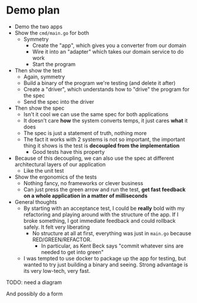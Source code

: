 # Demo plan

- Demo the two apps
- Show the `cmd/main.go` for both
  - Symmetry
    - Create the "app", which gives you a converter from our domain
    - Wire it into an "adapter" which takes our domain service to do work
    - Start the program
- Then show the test
  - Again, symmetry
  - Build a binary of the program we're testing (and delete it after)
  - Create a "driver", which understands how to "drive" the program for the spec
  - Send the spec into the driver
- Then show the spec
  - Isn't it cool we can use the same spec for both applications
  - It doesn't care **how** the system converts temps, it just cares **what** it does
  - The spec is just a statement of truth, nothing more
  - The fact it works with 2 systems is not so important, the important thing it shows is the test is **decoupled from the implementation**
    - Good tests have this property
- Because of this decoupling, we can also use the spec at different architectural layers of our application
  - Like the unit test
- Show the ergonomics of the tests
  - Nothing fancy, no frameworks or clever business
  - Can just press the green arrow and run the test, **get fast feedback on a whole application in a matter of milliseconds**
- General thoughts
  - By starting with an acceptance test, I could be **really** bold with my refactoring and playing around with the structure of the app. If I broke something, I got immediate feedback and could rollback safely. It felt very liberating
    - No structure at all at first, everything was just in `main.go` because RED/GREEN/REFACTOR. 
      - In particular, as Kent Beck says "commit whatever sins are needed to get into green"
  - I was tempted to use docker to package up the app for testing, but wanted to try just building a binary and seeing. Strong advantage is its very low-tech, very fast.



TODO: need a diagram

And possibly do a form